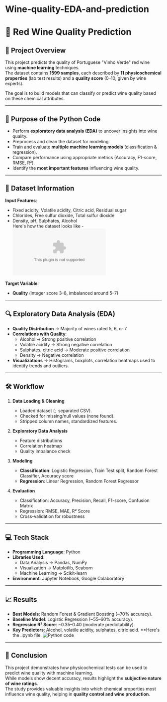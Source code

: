 # Wine-quality-EDA-and-prediction
# 🍷 Red Wine Quality Prediction

## 📌 Project Overview
This project predicts the quality of Portuguese "Vinho Verde" red wine using **machine learning** techniques.  
The dataset contains **1599 samples**, each described by **11 physicochemical properties** (lab test results) and a **quality score** (0–10, given by wine experts).  

The goal is to build models that can classify or predict wine quality based on these chemical attributes.  

---

## 📝 Purpose of the Python Code
- Perform **exploratory data analysis (EDA)** to uncover insights into wine quality.  
- Preprocess and clean the dataset for modeling.  
- Train and evaluate **multiple machine learning models** (classification & regression).  
- Compare performance using appropriate metrics (Accuracy, F1-score, RMSE, R²).  
- Identify the **most important features** influencing wine quality.  

---

## 🔬 Dataset Information
**Input Features**:  
- Fixed acidity, Volatile acidity, Citric acid, Residual sugar  
- Chlorides, Free sulfur dioxide, Total sulfur dioxide  
- Density, pH, Sulphates, Alcohol  
  Here's how the dataset looks like - ![redwine-quality.csv](https://github.com/bibha807/Wine-quality-EDA-and-prediction/blob/main/winequality-red.csv)
  
**Target Variable**:  
- **Quality** (integer score 3–8, imbalanced around 5–7)

---

## 🔍 Exploratory Data Analysis (EDA)
- **Quality Distribution** → Majority of wines rated 5, 6, or 7.  
- **Correlations with Quality**:  
  - Alcohol → Strong positive correlation  
  - Volatile acidity → Strong negative correlation  
  - Sulphates, citric acid → Moderate positive correlation  
  - Density → Negative correlation  
- **Visualizations** → Histograms, boxplots, correlation heatmaps used to identify trends and outliers.  

---

## 🛠️ Workflow
1. **Data Loading & Cleaning**  
   - Loaded dataset (`;` separated CSV).  
   - Checked for missing/null values (none found).  
   - Stripped column names, standardized features.  

2. **Exploratory Data Analysis**  
   - Feature distributions  
   - Correlation heatmap  
   - Quality imbalance check  

3. **Modeling**  
   - **Classification**: Logistic Regression, Train Test split, Random Forest Classifier, Accuracy score  
   - **Regression**: Linear Regression, Random Forest Regressor  

4. **Evaluation**  
   - Classification: Accuracy, Precision, Recall, F1-score, Confusion Matrix  
   - Regression: RMSE, MAE, R² Score  
   - Cross-validation for robustness  

---

## 💻 Tech Stack
- **Programming Language**: Python  
- **Libraries Used**:  
  - Data Analysis → Pandas, NumPy  
  - Visualization → Matplotlib, Seaborn  
  - Machine Learning → Scikit-learn  
- **Environment**: Jupyter Notebook, Google Colaboratory  

---

## 📈 Results
- **Best Models**: Random Forest & Gradient Boosting (~70% accuracy). 
- **Baseline Model**: Logistic Regression (~55–60% accuracy).  
- **Regression R² Score**: ~0.35–0.40 (moderate predictability).  
- **Key Predictors**: Alcohol, volatile acidity, sulphates, citric acid.
  **Here's the .ipynb file: ![Python code]([https://github.com/bibha807/Wine-quality-EDA-and-prediction/blob/main/winequality-red.csv](https://github.com/bibha807/Wine-quality-EDA-and-prediction/blob/main/Wine%20quality%20EDA%20and%20prediction.ipynb))  

---

## 🚀 Conclusion
This project demonstrates how physicochemical tests can be used to predict wine quality with machine learning.  
While models show decent accuracy, results highlight the **subjective nature of wine ratings**.  
The study provides valuable insights into which chemical properties most influence wine quality, helping in **quality control and wine production**.  
